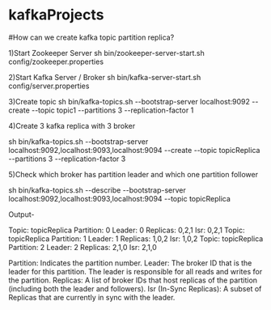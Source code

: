 # kafkaProjects

#How can we create kafka topic partition replica?


1)Start Zookeeper Server sh bin/zookeeper-server-start.sh config/zookeeper.properties

2)Start Kafka Server / Broker sh bin/kafka-server-start.sh config/server.properties

3)Create topic sh bin/kafka-topics.sh --bootstrap-server localhost:9092 --create --topic topic1 --partitions 3 --replication-factor 1

4)Create 3 kafka replica with 3 broker

sh bin/kafka-topics.sh --bootstrap-server localhost:9092,localhost:9093,localhost:9094 --create --topic topicReplica --partitions 3 --replication-factor 3

5)Check which broker has partition leader and which one partition follower

sh bin/kafka-topics.sh --describe --bootstrap-server localhost:9092,localhost:9093,localhost:9094  --topic topicReplica

Output- 

Topic: topicReplica	Partition: 0	Leader: 0	Replicas: 0,2,1	Isr: 0,2,1
Topic: topicReplica	Partition: 1	Leader: 1	Replicas: 1,0,2	Isr: 1,0,2
Topic: topicReplica	Partition: 2	Leader: 2	Replicas: 2,1,0	Isr: 2,1,0


Partition: Indicates the partition number.
Leader: The broker ID that is the leader for this partition. The leader is responsible for all reads and writes for the partition.
Replicas: A list of broker IDs that host replicas of the partition (including both the leader and followers).
Isr (In-Sync Replicas): A subset of Replicas that are currently in sync with the leader.